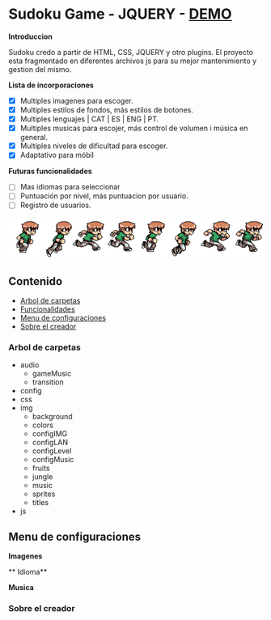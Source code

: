 # Sudoku Game - JQUERY - [DEMO](https://arnedo5.github.io/SudokuGame/)

**Introduccion**

Sudoku credo a partir de HTML, CSS, JQUERY y otro plugins. El proyecto esta fragmentado en diferentes archivos js para su mejor mantenimiento y gestion del mismo.

<a name="contenido"></a>
**Lista de incorporaciones**

- [x] Multiples imagenes para escoger.
- [x] Multiples estilos de fondos, más estilos de botones.
- [x] Multiples lenguajes | CAT | ES | ENG | PT.
- [x] Multiples musicas para escojer, más control de volumen i música en general.
- [x] Multiples niveles de dificultad para escoger.
- [x] Adaptativo para móbil

**Futuras funcionalidades**

- [ ] Mas idiomas para seleccionar
- [ ] Puntuación por nivel, más puntuacion por usuario.
- [ ] Registro de usuarios.

<img src="img/sprites/boy.png" align="">

## Contenido

- [Arbol de carpetas](#carpetas)
- [Funcionalidades](#contenido)
- [Menu de configuraciones](#configuracion)
- [Sobre el creador](#creador)

<a name="carpetas"></a>
### Arbol de carpetas

* audio
  * gameMusic
  * transition
* config
* css
* img
  * background
  * colors
  * configIMG
  * configLAN
  * configLevel
  * configMusic
  * fruits
  * jungle
  * music
  * sprites
  * titles
* js

<a name="configuracion"></a>
## Menu de configuraciones

**Imagenes**

** Idioma**

**Musica** 

<a name="creador"></a>
### Sobre el creador

